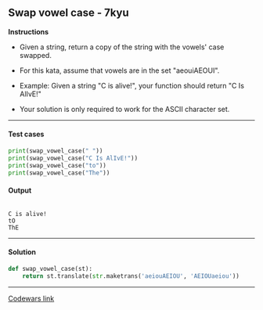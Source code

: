 ## Swap vowel case - 7kyu

**Instructions**

- Given a string, return a copy of the string with the vowels' case swapped.

- For this kata, assume that vowels are in the set "aeouiAEOUI".

- Example: Given a string "C is alive!", your function should return "C Is AlIvE!"

- Your solution is only required to work for the ASCII character set.

---

#### Test cases

```python
print(swap_vowel_case(" "))
print(swap_vowel_case("C Is AlIvE!"))
print(swap_vowel_case("to"))
print(swap_vowel_case("The"))
```

#### Output 

```

C is alive!
tO
ThE
```

---

#### Solution

```python
def swap_vowel_case(st):
    return st.translate(str.maketrans('aeiouAEIOU', 'AEIOUaeiou'))
```

---

[Codewars link](https://www.codewars.com/kata/5803c0c6ab6c20a06f000026)
